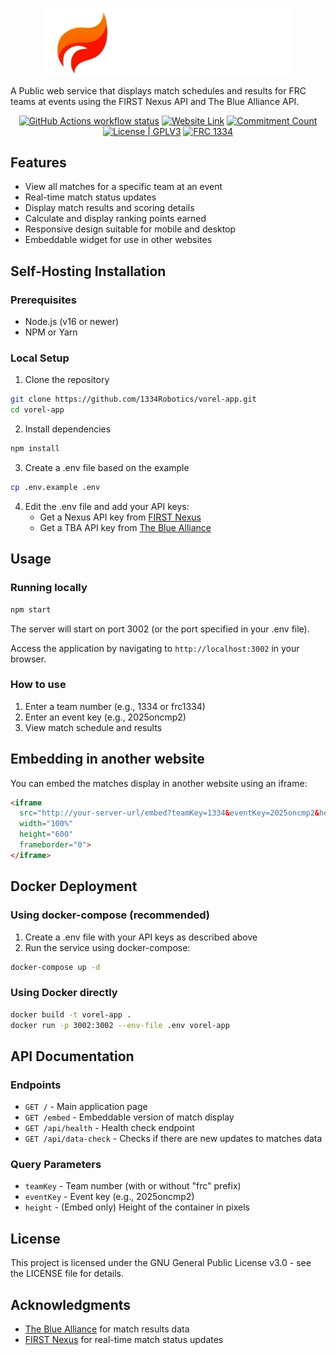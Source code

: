 <p align="center">
<img
width=400
src="views/public/banner2.png"
alt="Vorel Banner"/>
</p>


A Public web service that displays match schedules and results for FRC teams at events using the FIRST Nexus API and The Blue Alliance API.

<p align="center">
  <a href="https://github.com/1334Robotics/vorel-app/actions"
    ><img
      src="https://img.shields.io/github/actions/workflow/status/1334Robotics/vorel-app/.github/workflows/build.yml?branch=main&style=for-the-badge"
      alt="GitHub Actions workflow status"
  /></a>
  <a href="https://vorel.app"
    ><img
      src="https://img.shields.io/badge/Public-Website-orange?style=for-the-badge
      "
      alt="Website Link"/></img
  ></a>
  <a href="https://github.com/1334Robotics/vorel-app/commits/main/"
    ><img
      src="https://img.shields.io/github/commit-activity/t/1334Robotics/vorel-app?style=for-the-badge"
      alt="Commitment Count"/></a
  ><br />
  <a href="https://github.com/1334Robotics/vorel-app/blob/main/LICENSE"
    ><img
      src="https://img.shields.io/badge/License-GPLv3-blue.svg?style=for-the-badge"
      alt="License | GPLV3"/></a
  >
  <a href="https://frc-events.firstinspires.org/team/1334"
    >
  <img
      src="https://img.shields.io/badge/FRC-1334-darkred?style=for-the-badge"
      alt="FRC 1334"
  /></a>
</p>

## Features

- View all matches for a specific team at an event
- Real-time match status updates
- Display match results and scoring details
- Calculate and display ranking points earned
- Responsive design suitable for mobile and desktop
- Embeddable widget for use in other websites

## Self-Hosting Installation

### Prerequisites

- Node.js (v16 or newer)
- NPM or Yarn

### Local Setup

1. Clone the repository
```bash
git clone https://github.com/1334Robotics/vorel-app.git
cd vorel-app
```

2. Install dependencies
```bash
npm install
```

3. Create a .env file based on the example
```bash
cp .env.example .env
```

4. Edit the .env file and add your API keys:
   - Get a Nexus API key from [FIRST Nexus](https://frc.nexus)
   - Get a TBA API key from [The Blue Alliance](https://www.thebluealliance.com/account)

## Usage

### Running locally

```bash
npm start
```

The server will start on port 3002 (or the port specified in your .env file).

Access the application by navigating to `http://localhost:3002` in your browser.

### How to use

1. Enter a team number (e.g., 1334 or frc1334)
2. Enter an event key (e.g., 2025oncmp2)
3. View match schedule and results

## Embedding in another website

You can embed the matches display in another website using an iframe:

```html
<iframe 
  src="http://your-server-url/embed?teamKey=1334&eventKey=2025oncmp2&height=600" 
  width="100%" 
  height="600" 
  frameborder="0">
</iframe>
```

## Docker Deployment

### Using docker-compose (recommended)

1. Create a .env file with your API keys as described above
2. Run the service using docker-compose:

```bash
docker-compose up -d
```

### Using Docker directly

```bash
docker build -t vorel-app .
docker run -p 3002:3002 --env-file .env vorel-app
```

## API Documentation

### Endpoints

- `GET /` - Main application page
- `GET /embed` - Embeddable version of match display
- `GET /api/health` - Health check endpoint
- `GET /api/data-check` - Checks if there are new updates to matches data

### Query Parameters

- `teamKey` - Team number (with or without "frc" prefix)
- `eventKey` - Event key (e.g., 2025oncmp2)
- `height` - (Embed only) Height of the container in pixels

## License

This project is licensed under the GNU General Public License v3.0 - see the LICENSE file for details.

## Acknowledgments

- [The Blue Alliance](https://www.thebluealliance.com) for match results data
- [FIRST Nexus](https://frc.nexus) for real-time match status updates